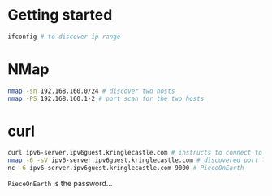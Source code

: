 # Getting started
```bash
ifconfig # to discover ip range
```

# NMap
```bash
nmap -sn 192.168.160.0/24 # discover two hosts
nmap -PS 192.168.160.1-2 # port scan for the two hosts
```

# curl
```bash
curl ipv6-server.ipv6guest.kringlecastle.com # instructs to connect to other tcp port
nmap -6 -sV ipv6-server.ipv6guest.kringlecastle.com # discovered port listening on 9000
nc -6 ipv6-server.ipv6guest.kringlecastle.com 9000 # PieceOnEarth
```
`PieceOnEarth` is the password...